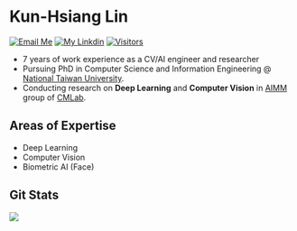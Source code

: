 # Kun-Hsiang Lin

[![Email Me](https://img.shields.io/badge/Email%20Me-EA4335?logo=Gmail&logoColor=white&style=for-the-badge)](mailto:utmostof9@gmail.com)
[![My Linkdin](https://img.shields.io/badge/My%20Linkedin-%230077B5?logo=linkedin&logoColor=white&style=for-the-badge)](https://www.linkedin.com/in/kun-4867b9180)
[![Visitors](https://api.visitorbadge.io/api/visitors?path=https%3A%2F%2Fgithub.com%2Fkunkunlin1221&label=VISITORS&labelColor=%23dce775&countColor=%23697689)](https://visitorbadge.io/status?path=https%3A%2F%2Fgithub.com%2Fkunkunlin1221)

- 7 years of work experience as a CV/AI engineer and researcher
- Pursuing PhD in Computer Science and Information Engineering @ [National Taiwan University](https://www.csie.ntu.edu.tw/).  
- Conducting research on **Deep Learning** and **Computer Vision** in [AIMM](https://aimm.cmlab.csie.ntu.edu.tw) group of [CMLab](https://cmlab.csie.ntu.edu.tw). 


## Areas of Expertise

- Deep Learning 
- Computer Vision
- Biometric AI (Face)

## Git Stats

<p align="left">
  <a href="https://github.com/kunkunlin1221">
    <img src="https://github-stats-alpha.vercel.app/api?username=kunkunlin1221&cc=22272e&tc=37BCF6&ic=fff&bc=0000">
  </a>
</p>
